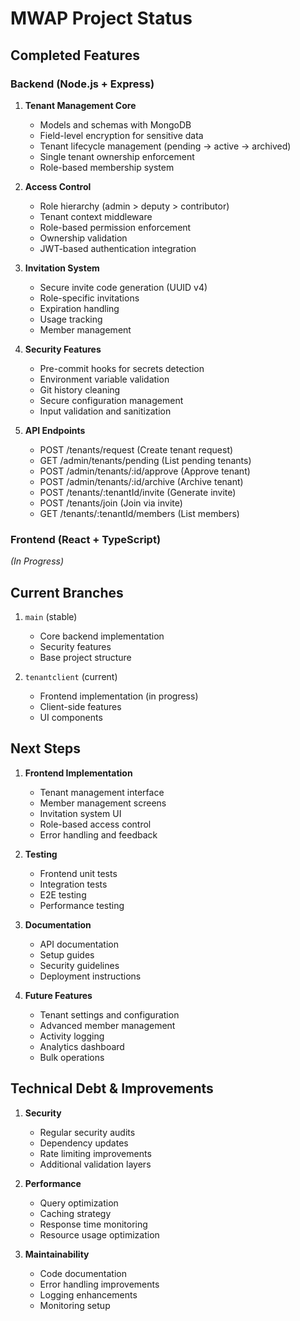 # MWAP Project Status

## Completed Features

### Backend (Node.js + Express)

1. **Tenant Management Core**
   - Models and schemas with MongoDB
   - Field-level encryption for sensitive data
   - Tenant lifecycle management (pending → active → archived)
   - Single tenant ownership enforcement
   - Role-based membership system

2. **Access Control**
   - Role hierarchy (admin > deputy > contributor)
   - Tenant context middleware
   - Role-based permission enforcement
   - Ownership validation
   - JWT-based authentication integration

3. **Invitation System**
   - Secure invite code generation (UUID v4)
   - Role-specific invitations
   - Expiration handling
   - Usage tracking
   - Member management

4. **Security Features**
   - Pre-commit hooks for secrets detection
   - Environment variable validation
   - Git history cleaning
   - Secure configuration management
   - Input validation and sanitization

5. **API Endpoints**
   - POST /tenants/request (Create tenant request)
   - GET /admin/tenants/pending (List pending tenants)
   - POST /admin/tenants/:id/approve (Approve tenant)
   - POST /admin/tenants/:id/archive (Archive tenant)
   - POST /tenants/:tenantId/invite (Generate invite)
   - POST /tenants/join (Join via invite)
   - GET /tenants/:tenantId/members (List members)

### Frontend (React + TypeScript)
*(In Progress)*

## Current Branches

1. `main` (stable)
   - Core backend implementation
   - Security features
   - Base project structure

2. `tenantclient` (current)
   - Frontend implementation (in progress)
   - Client-side features
   - UI components

## Next Steps

1. **Frontend Implementation**
   - Tenant management interface
   - Member management screens
   - Invitation system UI
   - Role-based access control
   - Error handling and feedback

2. **Testing**
   - Frontend unit tests
   - Integration tests
   - E2E testing
   - Performance testing

3. **Documentation**
   - API documentation
   - Setup guides
   - Security guidelines
   - Deployment instructions

4. **Future Features**
   - Tenant settings and configuration
   - Advanced member management
   - Activity logging
   - Analytics dashboard
   - Bulk operations

## Technical Debt & Improvements

1. **Security**
   - Regular security audits
   - Dependency updates
   - Rate limiting improvements
   - Additional validation layers

2. **Performance**
   - Query optimization
   - Caching strategy
   - Response time monitoring
   - Resource usage optimization

3. **Maintainability**
   - Code documentation
   - Error handling improvements
   - Logging enhancements
   - Monitoring setup